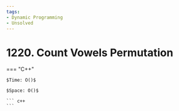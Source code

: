 ```yaml
---
tags:
- Dynamic Programming
- Unsolved
---
```



# 1220. Count Vowels Permutation

=== "C++"

    $Time: O()$

    $Space: O()$

    ``` c++
    ```